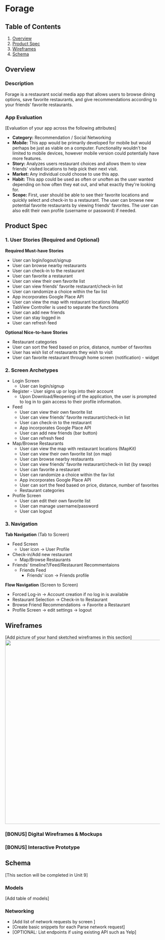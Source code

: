 # Forage

## Table of Contents
1. [Overview](#Overview)
1. [Product Spec](#Product-Spec)
1. [Wireframes](#Wireframes)
2. [Schema](#Schema)

## Overview
### Description
Forage is a restaurant social media app that allows users to browse dining options, save favorite restaurants, and give recommendations according to your friends' favorite restaurants. 

### App Evaluation
[Evaluation of your app across the following attributes]
- **Category:** Recommendation / Social Networking
- **Mobile:** This app would be primarily developed for mobile but would perhaps be just as viable on a computer. Functionality wouldn't be limited to mobile devices, however mobile version could potentially have more features.
- **Story:** Analyzes users restaurant choices and allows them to view friends' visited locations to help pick their next visit. 
- **Market:** Any individual could choose to use this app.
- **Habit:** This app could be used as often or unoften as the user wanted depending on how often they eat out, and what exactly they're looking for.
- **Scope:** First, user should be able to see their favorite locations and quickly select and check-in to a restaurant. The user can browse new potential favorite restaurants by viewing friends' favorites. The user can also edit their own profile (username or password) if needed.

## Product Spec

### 1. User Stories (Required and Optional)

**Required Must-have Stories**

* User can login/logout/signup
* User can browse nearby restaurants 
* User can check-in to the restaurant
* User can favorite a restaurant
* User can view their own favorite list
* User can view friends' favorite restaurant/check-in list 
* User can randomize a choice within the fav list
* App incorporates Google Place API
* User can view the map with restaurant locations (MapKit)
* TabView Controller is used to separate the functions
* User can add new friends
* User can stay logged in 
* User can refresh feed

**Optional Nice-to-have Stories**

* Restaurant categories
* User can sort the feed based on price, distance, number of favorites 
* User has wish list of restaurants they wish to visit 
* User can favorite restaurant through home screen (notification) - widget 

### 2. Screen Archetypes

* Login Screen
   * User can login/signup
* Register - User signs up or logs into their account
   * Upon Download/Reopening of the application, the user is prompted to log in to gain access to their profile information.
* Feed 
   * User can view their own favorite list
   * User can view friends' favorite restaurant/check-in list
   * User can check-in to the restaurant
   * App incorporates Google Place API
   * User can add new friends (bar button)
   * User can refresh feed
* Map/Browse Restaurants
   * User can view the map with restaurant locations (MapKit)
   * User can view their own favorite list (on map)
   * User can browse nearby restaurants 
   * User can view friends' favorite restaurant/check-in list (by swap)
   * User can favorite a restaurant
   * User can randomize a choice within the fav list
   * App incorporates Google Place API
   * User can sort the feed based on price, distance, number of favorites
   * Restaurant categories 
* Profile Screen
   * User can edit their own favorite list
   * User can manage username/password
   * User can logout 

### 3. Navigation

**Tab Navigation** (Tab to Screen)

* Feed Screen
    * User icon -> User Profile
* Check-in/Add new restaurant
    * Map/Browse Restaurants
* Friends' timeline?/Feed/Restaurant Recommentaions
    * Friends Feed
        * Friends' icon -> Friends profile

**Flow Navigation** (Screen to Screen)

* Forced Log-in -> Account creation if no log in is available
* Restaurant Selection -> Check-in to Restaurant
* Browse Friend Recommendations -> Favorite a Restaurant 
* Profile Screen -> edit settings -> logout 

## Wireframes
[Add picture of your hand sketched wireframes in this section]
<img src="YOUR_WIREFRAME_IMAGE_URL" width=600>

### [BONUS] Digital Wireframes & Mockups

### [BONUS] Interactive Prototype

## Schema 
[This section will be completed in Unit 9]
### Models
[Add table of models]
### Networking
- [Add list of network requests by screen ]
- [Create basic snippets for each Parse network request]
- [OPTIONAL: List endpoints if using existing API such as Yelp]
